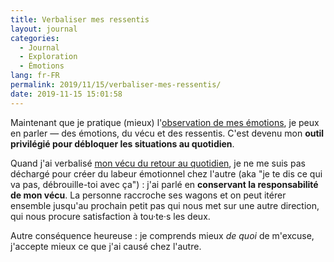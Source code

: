 ```yaml
---
title: Verbaliser mes ressentis
layout: journal
categories:
  - Journal
  - Exploration
  - Émotions
lang: fr-FR
permalink: 2019/11/15/verbaliser-mes-ressentis/
date: 2019-11-15 15:01:58
---
```


Maintenant que je pratique (mieux) l'[observation de mes émotions](/2019/11/15/observer-mes-emotions/), je peux en parler — des émotions, du vécu et des ressentis. C'est devenu mon **outil privilégié pour débloquer les situations au quotidien**.

Quand j'ai verbalisé [mon vécu du retour au quotidien](/2019/11/15/sortir-du-quotidien/), je ne me suis pas déchargé pour créer du labeur émotionnel chez l'autre (aka "je te dis ce qui va pas, débrouille-toi avec ça") : j'ai parlé en **conservant la responsabilité de mon vécu**. La personne raccroche ses wagons et on peut itérer ensemble jusqu'au prochain petit pas qui nous met sur une autre direction, qui nous procure satisfaction à tou·te·s les deux.

Autre conséquence heureuse : je comprends mieux _de quoi_ de m'excuse, j'accepte mieux ce que j'ai causé chez l'autre.
